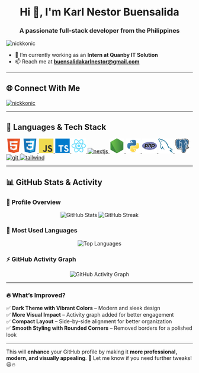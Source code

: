 <h1 align="center">Hi 👋, I'm Karl Nestor Buensalida</h1>
<h3 align="center">A passionate full-stack developer from the Philippines</h3>

<p align="left"> <img src="https://komarev.com/ghpvc/?username=nickkonic&label=Profile%20views&color=0e75b6&style=flat" alt="nickkonic" /> </p>

- 🔭 I’m currently working as an **Intern at Quanby IT Solution**  
- 📫 Reach me at **buensalidakarlnestor@gmail.com**

---

## 🌐 **Connect With Me**
<p align="left">
  <a href="https://instagram.com/nickkonic" target="_blank">
    <img align="center" src="https://raw.githubusercontent.com/rahuldkjain/github-profile-readme-generator/master/src/images/icons/Social/instagram.svg" alt="nickkonic" height="30" width="40" />
  </a>
</p>

---

## 🚀 **Languages & Tech Stack**
<p align="left">
  <a href="https://developer.mozilla.org/en-US/docs/Web/HTML" target="_blank">
    <img src="https://raw.githubusercontent.com/devicons/devicon/master/icons/html5/html5-original.svg" alt="html5" width="40" height="40"/>
  </a>
  <a href="https://www.w3schools.com/css/" target="_blank">
    <img src="https://raw.githubusercontent.com/devicons/devicon/master/icons/css3/css3-original.svg" alt="css3" width="40" height="40"/>
  </a>
  <a href="https://developer.mozilla.org/en-US/docs/Web/JavaScript" target="_blank">
    <img src="https://raw.githubusercontent.com/devicons/devicon/master/icons/javascript/javascript-original.svg" alt="javascript" width="40" height="40"/>
  </a>
  <a href="https://www.typescriptlang.org/" target="_blank">
    <img src="https://raw.githubusercontent.com/devicons/devicon/master/icons/typescript/typescript-original.svg" alt="typescript" width="40" height="40"/>
  </a>
  <a href="https://reactjs.org/" target="_blank">
    <img src="https://raw.githubusercontent.com/devicons/devicon/master/icons/react/react-original.svg" alt="react" width="40" height="40"/>
  </a>
  <a href="https://nextjs.org/" target="_blank">
    <img src="https://cdn.worldvectorlogo.com/logos/nextjs-2.svg" alt="nextjs" width="40" height="40"/>
  </a>
  <a href="https://nodejs.org" target="_blank">
    <img src="https://raw.githubusercontent.com/devicons/devicon/master/icons/nodejs/nodejs-original.svg" alt="nodejs" width="40" height="40"/>
  </a>
  <a href="https://www.python.org" target="_blank">
    <img src="https://raw.githubusercontent.com/devicons/devicon/master/icons/python/python-original.svg" alt="python" width="40" height="40"/>
  </a>
  <a href="https://www.php.net" target="_blank">
    <img src="https://raw.githubusercontent.com/devicons/devicon/master/icons/php/php-original.svg" alt="php" width="40" height="40"/>
  </a>
  <a href="https://www.mysql.com/" target="_blank">
    <img src="https://raw.githubusercontent.com/devicons/devicon/master/icons/mysql/mysql-original.svg" alt="mysql" width="40" height="40"/>
  </a>
  <a href="https://www.postgresql.org" target="_blank">
    <img src="https://raw.githubusercontent.com/devicons/devicon/master/icons/postgresql/postgresql-original.svg" alt="postgresql" width="40" height="40"/>
  </a>
  <a href="https://git-scm.com/" target="_blank">
    <img src="https://www.vectorlogo.zone/logos/git-scm/git-scm-icon.svg" alt="git" width="40" height="40"/>
  </a>
  <a href="https://tailwindcss.com/" target="_blank">
    <img src="https://www.vectorlogo.zone/logos/tailwindcss/tailwindcss-icon.svg" alt="tailwind" width="40" height="40"/>
  </a>
</p>

---

## 📊 **GitHub Stats & Activity**

### 🎯 **Profile Overview**  
<p align="center">
  <img src="https://github-readme-stats.vercel.app/api?username=nickkonic&show_icons=true&theme=radical&hide_border=true&bg_color=0D1117&title_color=ff6b81&text_color=ffffff&icon_color=ffcc00" alt="GitHub Stats" width="48%" />
  <img src="https://github-readme-streak-stats.herokuapp.com/?user=nickkonic&theme=radical&hide_border=true&background=0D1117&ring=ff6b81&fire=ffcc00&currStreakLabel=ff6b81" alt="GitHub Streak" width="48%" />
</p>

### 🚀 **Most Used Languages**  
<p align="center">
  <img src="https://github-readme-stats.vercel.app/api/top-langs?username=nickkonic&layout=compact&theme=radical&hide_border=true&bg_color=0D1117&title_color=ff6b81&text_color=ffffff" alt="Top Languages" width="48%" />
</p>

### ⚡ **GitHub Activity Graph**  
<p align="center">
  <img src="https://github-readme-activity-graph.vercel.app/graph?username=nickkonic&theme=react-dark&bg_color=0D1117&hide_border=true&line=ff6b81&point=ffcc00" alt="GitHub Activity Graph" />
</p>

---

### 🔥 **What’s Improved?**
✅ **Dark Theme with Vibrant Colors** – Modern and sleek design  
✅ **More Visual Impact** – Activity graph added for better engagement  
✅ **Compact Layout** – Side-by-side alignment for better organization  
✅ **Smooth Styling with Rounded Corners** – Removed borders for a polished look  

---

This will **enhance** your GitHub profile by making it **more professional, modern, and visually appealing**. 🚀 Let me know if you need further tweaks! 😃🔥
